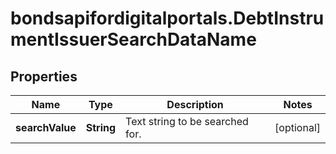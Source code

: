 # bondsapifordigitalportals.DebtInstrumentIssuerSearchDataName

## Properties

Name | Type | Description | Notes
------------ | ------------- | ------------- | -------------
**searchValue** | **String** | Text string to be searched for. | [optional] 


